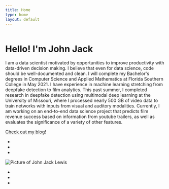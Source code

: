 ```yaml
---
title: Home
type: home
layout: default
---
```

<div class="container" id="intro-container">
    <div class="row" id="main-profile">
        <div class="one-half column" id="type">
            <h1 id="hello">Hello! I'm John Jack</h1>
            <p id="intro">I am a data scientist motivated by opportunities to improve productivity with data-driven decision making. I believe that even for data science, code should be well-documented and clean. I will complete my Bachelor's degrees in Computer Science and Applied Mathematics at Florida Southern College in May 2021. I have experience in machine learning stretching from deepfake detection to film analytics. This past summer, I completed research in deepfake detection using multimodal deep learning at the University of Missouri, where I processed nearly 500 GB of video data to train networks with inputs from visual and auditory modalities.  Currently, I am working on an end-to-end data science project that predicts film revenue success based on information from youtube trailers, as well as evaluates the significance of a variety of other features.</p>
            <a href='{{ "/blog.html" | relative_url }}' class="button">Check out my blog!</a>
            <div id="social-row">
                <ul>
                    <li><a href="https://www.linkedin.com/in/johnjacklewis/"><i class="fab fa-linkedin fa-lg"></i></a>
                    </li>
                    <li><a href="https://www.github.com/jklewis99/"><i class="fab fa-github fa-lg"></i></a></li>
                    <li><a href="https://youtu.be/BitpKY6JBSw"><i class="fab fa-youtube fa-lg"></i></a></li>
                    <!-- link to conference publication when done -->
                    <!-- <li><a href="https://www.youtube.com/channel/UCQUhcQuvPkmeAtqyz4AHILQ?view_as=subscriber"><i class="fab fa-youtube"></i></a></li> -->
                </ul>
            </div>
        </div>
        <div class="one-half column">
            <div id="john-jack-profile">
                <img id="john-jack-img" alt="Picture of John Jack Lewis" src="{{site.baseurl}}/assets/images/john-jack.png">
            </div>
            <div id="social">
                <ul>
                    <li><a href="https://www.linkedin.com/in/johnjacklewis/"><i class="fab fa-linkedin fa-lg"></i></a>
                    </li>
                    <li><a href="https://www.github.com/jklewis99/"><i class="fab fa-github fa-lg"></i></a></li>
                    <li><a href="https://youtu.be/BitpKY6JBSw"><i class="fab fa-youtube fa-lg"></i></a></li>
                    <!-- link to conference publication when done -->
                    <!-- <li><a href="https://www.youtube.com/channel/UCQUhcQuvPkmeAtqyz4AHILQ?view_as=subscriber"><i class="fab fa-youtube"></i></a></li> -->
                </ul>
            </div>
        </div>
    </div>
</div>
